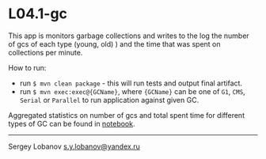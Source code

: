 # L04.1-gc

This app is monitors garbage collections and writes to the log the number of gcs of each type (young, old) ) and the time that was spent on collections per minute.

How to run:
* run `$ mvn clean package` - this will run tests and output final artifact.
* run `$ mvn exec:exec@{GCName}`, where `{GCName}` can be one of `G1`, `CMS`, `Serial` or `Parallel` to run application against given GC.

Aggregated statistics on number of gcs and total spent time for different types of GC can be found in [notebook](gc.ipynb).

- - - -

Sergey Lobanov
[s.y.lobanov@yandex.ru](mailto:s.y.lobanov@yandex.ru?Subject=otus-java-2018-04-lobanov)
